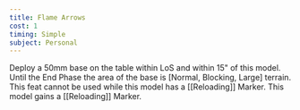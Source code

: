 ```yaml
---
title: Flame Arrows
cost: 1
timing: Simple
subject: Personal
---
```

Deploy a 50mm base on the table within LoS and within 15" of this model.
Until the End Phase the area of the base is [Normal, Blocking, Large] terrain.
This feat cannot be used while this model has a [[Reloading]] Marker.
This model gains a [[Reloading]] Marker.